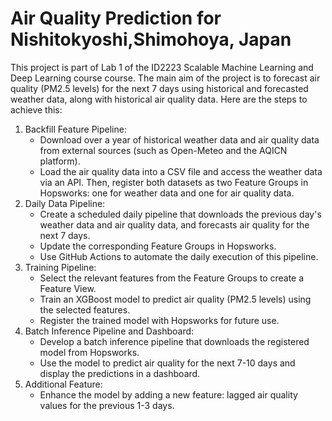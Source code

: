# Air Quality Prediction for Nishitokyoshi,Shimohoya, Japan

This project is part of Lab 1 of the ID2223 Scalable Machine Learning and Deep Learning course course. The main aim of the project is to forecast air quality (PM2.5 levels) for the next 7 days using historical and forecasted weather data, along with historical air quality data. Here are the steps to achieve this:
1. Backfill Feature Pipeline:
   - Download over a year of historical weather data and air quality data from external sources (such as Open-Meteo and the AQICN platform).
   - Load the air quality data into a CSV file and access the weather data via an API. Then, register both datasets as two Feature Groups in Hopsworks: one for weather data and one for air quality data.
2. Daily Data Pipeline:
   - Create a scheduled daily pipeline that downloads the previous day's weather data and air quality data, and forecasts air quality for the next 7 days.
   - Update the corresponding Feature Groups in Hopsworks.
   - Use GitHub Actions to automate the daily execution of this pipeline.
3. Training Pipeline:
   - Select the relevant features from the Feature Groups to create a Feature View.
   - Train an XGBoost model to predict air quality (PM2.5 levels) using the selected features.
   - Register the trained model with Hopsworks for future use.
4. Batch Inference Pipeline and Dashboard:
   - Develop a batch inference pipeline that downloads the registered model from Hopsworks.
   - Use the model to predict air quality for the next 7-10 days and display the predictions in a dashboard.
5. Additional Feature:
    - Enhance the model by adding a new feature: lagged air quality values for the previous 1-3 days.

